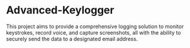 # Advanced-Keylogger
 This  project aims to provide a comprehensive logging solution to monitor keystrokes, record voice, and capture screenshots, all with the ability to securely send the data to a designated email address.
